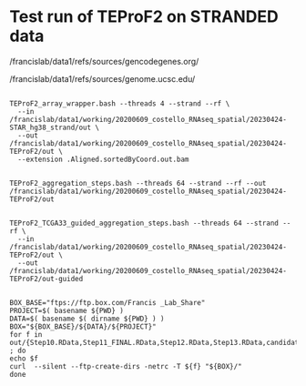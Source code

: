 
#	Test run of TEProF2 on STRANDED data

/francislab/data1/refs/sources/gencodegenes.org/

/francislab/data1/refs/sources/genome.ucsc.edu/

```

TEProF2_array_wrapper.bash --threads 4 --strand --rf \
  --in /francislab/data1/working/20200609_costello_RNAseq_spatial/20230424-STAR_hg38_strand/out \
  --out /francislab/data1/working/20200609_costello_RNAseq_spatial/20230424-TEProF2/out \
  --extension .Aligned.sortedByCoord.out.bam

```


```

TEProF2_aggregation_steps.bash --threads 64 --strand --rf --out /francislab/data1/working/20200609_costello_RNAseq_spatial/20230424-TEProF2/out

```




```

TEProF2_TCGA33_guided_aggregation_steps.bash --threads 64 --strand --rf \
  --in  /francislab/data1/working/20200609_costello_RNAseq_spatial/20230424-TEProF2/out \
  --out /francislab/data1/working/20200609_costello_RNAseq_spatial/20230424-TEProF2/out-guided

```







```

BOX_BASE="ftps://ftp.box.com/Francis _Lab_Share"
PROJECT=$( basename ${PWD} )
DATA=$( basename $( dirname ${PWD} ) ) 
BOX="${BOX_BASE}/${DATA}/${PROJECT}"
for f in out/{Step10.RData,Step11_FINAL.RData,Step12.RData,Step13.RData,candidates_cpcout.fa,candidates_proteinseq.fa} ; do
echo $f
curl  --silent --ftp-create-dirs -netrc -T ${f} "${BOX}/"
done

```




